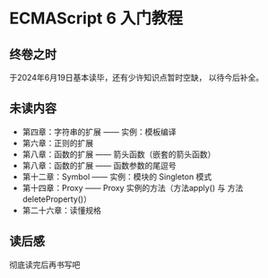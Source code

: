 # ECMAScript 6 入门教程

## 终卷之时

于2024年6月19日基本读毕，还有少许知识点暂时空缺， 以待今后补全。

## 未读内容

* 第四章：字符串的扩展 —— 实例：模板编译
* 第六章：正则的扩展
* 第八章：函数的扩展 —— 箭头函数（嵌套的箭头函数）
* 第八章：函数的扩展 —— 函数参数的尾逗号
* 第十二章：Symbol —— 实例：模块的 Singleton 模式
* 第十四章：Proxy —— Proxy 实例的方法（方法apply() 与 方法deleteProperty()）
* 第二十六章：读懂规格

## 读后感

彻底读完后再书写吧